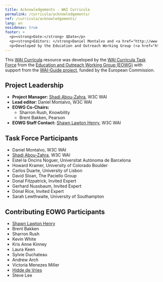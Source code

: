 ```yaml
---
title: Acknowledgements - WAI Curricula
permalink: /curricula/acknowledgements/
ref: /curricula/acknowledgements/
lang: en
nosidenav: true
footer: >
  <p><strong>Date:</strong> $Date</p>
  <p><strong>Editors: </strong>Daniel Montalvo and <a href="http://www.w3.org/People/shadi/">Shadi Abou-Zahra</a>. Contributors: <a href="https://www.w3.org/WAI/EO/EOWG-members">EOWG Participants</a>. </p>
  <p>Developed by the Education and Outreach Working Group (<a href="http://www.w3.org/WAI/EO/">EOWG</a>). Developed with support from the <a href="https://www.w3.org/WAI/about/projects/wai-guide/">WAI-Guide Project</a> funded by the European Commission (EC) under the Horizon 2020 program (Grant Agreement 822245).</p>
---
```


This [WAI Curricula](/curricula/) resource was developed by the [WAI Curricula Task Force](https://www.w3.org/WAI/EO/wiki/WAI_Curricula/WAI_Curricula_TF) from the [Education and Outreach Working Group (EOWG)](https://www.w3.org/WAI/EO/) with support from the [WAI-Guide project](https://www.w3.org/WAI/about/projects/wai-guide/), funded by the European Commission.

Project Leadership
------------------

-   **Project Manager:** [Shadi Abou-Zahra](https://www.w3.org/people/shadi/), W3C WAI
-   **Lead editor**: Daniel Montalvo, W3C WAI
-   **EOWG Co-Chairs:**
    -   Sharron Rush, Knowbility
    -   Brent Bakken, Pearson
-   **EOWG Staff Contact:** [Shawn Lawton Henry](https://www.w3.org/People/shawn), W3C WAI

Task Force Participants
------------------

-   Daniel Montalvo, W3C WAI
-   [Shadi Abou-Zahra](https://www.w3.org/people/shadi/), W3C WAI
-   Estel·la Oncins Noguer, Universitat Autònoma de Barcelona
-   Howard Kramer, University of Colorado Boulder
-   Carlos Duarte, University of Lisbon
-   David Sloan, The Paciello Group
-   Donal Fitzpatrick, Invited Expert
-   Gerhard Nussbaum, Invited Expert
-   Dónal Rice, Invited Expert
-   Sarah Lewthwaite, University of Southampton

Contributing EOWG Participants
------------------------------

-   [Shawn Lawton Henry](https://www.w3.org/People/shawn)
-   Brent Bakken
-   Sharron Rush
-   Kevin White
-   Kris Anne Kinney
-   Laura Keen
-   Sylvie Duchateau
-   Andrew Arch
-   Victoria Menezes Miller
-   [Hidde de Vries](https://www.w3.org/people/hidde/)
-   Steve Lee
